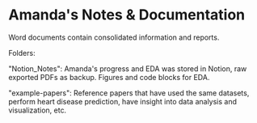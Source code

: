 # Amanda's Notes & Documentation

Word documents contain consolidated information and reports.

Folders:

"Notion_Notes": Amanda's progress and EDA was stored in Notion, raw exported PDFs as backup. Figures and code blocks for EDA.

"example-papers": Reference papers that have used the same datasets, perform heart disease prediction, have insight into data analysis and visualization, etc.
